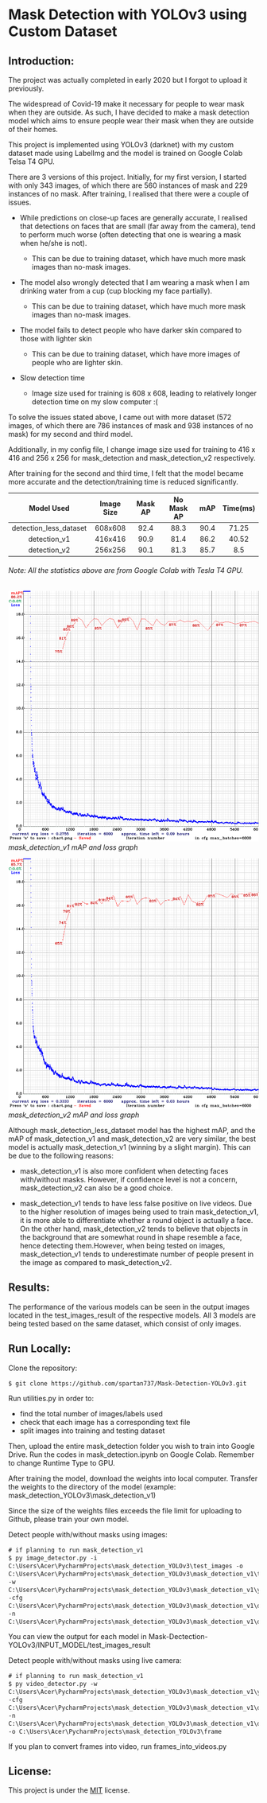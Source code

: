# Mask Detection with YOLOv3 using Custom Dataset

## Introduction:
The project was actually completed in early 2020 but I forgot to upload it previously.

The widespread of Covid-19 make it necessary for people to wear mask when they are outside. As such, I have decided to make a mask detection model which aims to ensure people wear their mask when they are outside of their homes.

This project is implemented using YOLOv3 (darknet) with my custom dataset made using LabelImg and the model is trained on Google Colab Telsa T4 GPU.

There are 3 versions of this project. Initially, for my first version, I started with only 343 images, of which there are 560 instances of mask and 229 instances of no mask. After training, I realised that there were a couple of issues. 

- While predictions on close-up faces are generally accurate, I realised that detections on faces that are small (far away from the camera), tend to perform much worse (often detecting that one is wearing a mask when he/she is not).
  - This can be due to training dataset, which have much more mask images than no-mask images.

- The model also wrongly detected that I am wearing a mask when I am drinking water from a cup (cup blocking my face partially).
  - This can be due to training dataset, which have much more mask images than no-mask images.

- The model fails to detect people who have darker skin compared to those with lighter skin
  - This can be due to training dataset, which have more images of people who are lighter skin.

- Slow detection time
  - Image size used for training is 608 x 608, leading to relatively longer detection time on my slow computer :(
  
To solve the issues stated above, I came out with more dataset (572 images, of which there are 786 instances of mask and 938 instances of no mask) for my second and third model.

Additionally, in my config file, I change image size used for training to 416 x 416 and 256 x 256 for mask_detection and mask_detection_v2 respectively. 

After training for the second and third time, I felt that the model became more accurate and the detection/training time is reduced significantly. 


| Model Used             | Image Size | Mask AP | No Mask AP | mAP   | Time(ms)  |   
| :--------------------: | :--------: | :-----: | :--------: | :---: | :---:     |
| detection_less_dataset | 608x608    | 92.4    | 88.3       | 90.4  | 71.25     |
| detection_v1           | 416x416    | 90.9    | 81.4       | 86.2  | 40.52     |
| detection_v2           | 256x256    | 90.1    | 81.3       | 85.7  | 8.5       |
###### Note: All the statistics above are from Google Colab with Tesla T4 GPU.

![mask_detection_v1_map_loss_graph](mask_detection_v1/chart.png)
*mask_detection_v1 mAP and loss graph*

![mask_detection_v2_map_loss_graph](mask_detection_v2/chart.png)
*mask_detection_v2 mAP and loss graph*

Although mask_detection_less_dataset model has the highest mAP, and the mAP of mask_detection_v1 and mask_detection_v2 are very similar, the best model is actually mask_detection_v1 (winning by a slight margin). This can be due to the following reasons:

- mask_detection_v1 is also more confident when detecting faces with/without masks. However, if confidence level is not a concern, mask_detection_v2 can also be a good choice.

- mask_detection_v1 tends to have less false positive on live videos. Due to the higher resolution of images being used to train mask_detection_v1, it is more able to differentiate whether a round object is actually a face. On the other hand, mask_detection_v2 tends to believe that objects in the background that are somewhat round in shape resemble a face, hence detecting them.However, when being tested on images, mask_detection_v1 tends to underestimate number of people present in the image as compared to mask_detection_v2.

## Results:
The performance of the various models can be seen in the output images located in the test_images_result of the respective models. All 3 models are being tested based on the same dataset, which consist of only images.

## Run Locally:

Clone the repository:
```
$ git clone https://github.com/spartan737/Mask-Detection-YOLOv3.git
```

Run utilities.py in order to:
- find the total number of images/labels used
- check that each image has a corresponding text file
- split images into training and testing dataset

Then, upload the entire mask_detection folder you wish to train into Google Drive. Run the codes in mask_detection.ipynb on Google Colab. Remember to change Runtime Type to GPU.

After training the model, download the weights into local computer. Transfer the weights to the directory of the model (example: mask_detection_YOLOv3\mask_detection_v1)

Since the size of the weights files exceeds the file limit for uploading to Github, please train your own model.

Detect people with/without masks using images:
```
# if planning to run mask_detection_v1 
$ py image_detector.py -i C:\Users\Acer\PycharmProjects\mask_detection_YOLOv3\test_images -o C:\Users\Acer\PycharmProjects\mask_detection_YOLOv3\mask_detection_v1\test_images_result  -w C:\Users\Acer\PycharmProjects\mask_detection_YOLOv3\mask_detection_v1\yolov3_last.weights -cfg C:\Users\Acer\PycharmProjects\mask_detection_YOLOv3\mask_detection_v1\darknet\cfg\YOLOv3.cfg -n C:\Users\Acer\PycharmProjects\mask_detection_YOLOv3\mask_detection_v1\darknet\data\obj.names
```

You can view the output for each model in Mask-Dectection-YOLOv3/INPUT_MODEL/test_images_result

Detect people with/without masks using live camera:
```
# if planning to run mask_detection_v1 
$ py video_detector.py -w C:\Users\Acer\PycharmProjects\mask_detection_YOLOv3\mask_detection_v1\yolov3_last.weights -cfg C:\Users\Acer\PycharmProjects\mask_detection_YOLOv3\mask_detection_v1\darknet\cfg\yolov3.cfg -n C:\Users\Acer\PycharmProjects\mask_detection_YOLOv3\mask_detection_v1\darknet\data\obj.names -o C:\Users\Acer\PycharmProjects\mask_detection_YOLOv3\frame
```
If you plan to convert frames into video, run frames_into_videos.py

## License:
This project is under the [MIT](https://github.com/spartan737/Mask-Detection-YOLOv3/blob/master/LICENSE) license.
